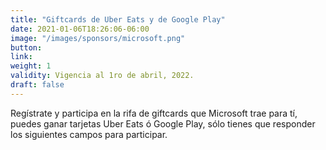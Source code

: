 ```yaml
---
title: "Giftcards de Uber Eats y de Google Play"
date: 2021-01-06T18:26:06-06:00
image: "/images/sponsors/microsoft.png"
button: 
link: 
weight: 1
validity: Vigencia al 1ro de abril, 2022.
draft: false
---
```


Regístrate y participa en la rifa de giftcards que Microsoft trae para tí, puedes ganar tarjetas Uber Eats ó Google Play, sólo tienes que responder los siguientes campos para participar.